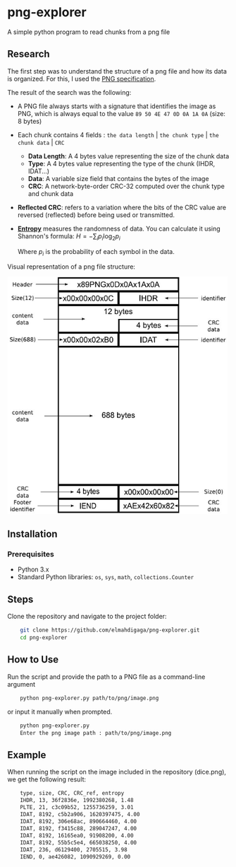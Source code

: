 # png-explorer

A simple python program to read chunks from a png file

## Research

The first step was to understand the structure of a png file and how its data is organized. For this, I used the [PNG specification](https://en.wikipedia.org/wiki/PNG#File_format).

The result of the search was the following:

-   A PNG file always starts with a signature that identifies the image as PNG, which is always equal to the value `89 50 4E 47 0D 0A 1A 0A` (size: 8 bytes)

-   Each chunk contains 4 fields : `the data length` | `the chunk type` | `the chunk data` | `CRC`

    -   **Data Length**: A 4 bytes value representing the size of the chunk data
    -   **Type**: A 4 bytes value representing the type of the chunk (IHDR, IDAT...)
    -   **Data**: A variable size field that contains the bytes of the image
    -   **CRC**: A network-byte-order CRC-32 computed over the chunk type and chunk data

-   **Reflected CRC**: refers to a variation where the bits of the CRC value are reversed (reflected) before being used or transmitted.

-   **[Entropy](<https://en.wikipedia.org/wiki/Entropy_(information_theory)>)** measures the randomness of data. You can calculate it using Shannon's formula:
    $`H = - \sum_{i} p_i \log_2 p_i​`$

    Where $`p_i`$​ is the probability of each symbol in the data.

Visual representation of a png file structure:

<img src="png-file-structure.jpg" alt="png file strucutre" width="500"/>

## Installation

### Prerequisites

-   Python 3.x
-   Standard Python libraries: `os`, `sys`, `math`, `collections.Counter`

## Steps

Clone the repository and navigate to the project folder:

```bash
    git clone https://github.com/elmahdigaga/png-explorer.git
    cd png-explorer
```

## How to Use

Run the script and provide the path to a PNG file as a command-line argument

```bash
    python png-explorer.py path/to/png/image.png
```

or input it manually when prompted.

```bash
    python png-explorer.py
    Enter the png image path : path/to/png/image.png
```

## Example

When running the script on the image included in the repository (dice.png), we get the following result:

```csv
    type, size, CRC, CRC_ref, entropy
    IHDR, 13, 36f2836e, 1992380268, 1.48
    PLTE, 21, c3c09b52, 1255736259, 3.01
    IDAT, 8192, c5b2a906, 1620397475, 4.00
    IDAT, 8192, 306e68ac, 890664460, 4.00
    IDAT, 8192, f3415c88, 289047247, 4.00
    IDAT, 8192, 16165ea0, 91908200, 4.00
    IDAT, 8192, 55b5c5e4, 665038250, 4.00
    IDAT, 236, d6129400, 2705515, 3.98
    IEND, 0, ae426082, 1090929269, 0.00
```
